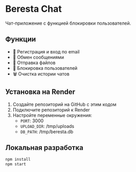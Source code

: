 # Beresta Chat

Чат-приложение с функцией блокировки пользователей.

## Функции

- 📧 Регистрация и вход по email
- 💬 Обмен сообщениями
- 📎 Отправка файлов
- 🚫 Блокировка пользователей
- 🗑️ Очистка истории чатов

## Установка на Render

1. Создайте репозиторий на GitHub с этим кодом
2. Подключите репозиторий к Render
3. Настройте переменные окружения:
   - `PORT`: 3000
   - `UPLOAD_DIR`: /tmp/uploads
   - `DB_PATH`: /tmp/beresta.db

## Локальная разработка

```bash
npm install
npm start
